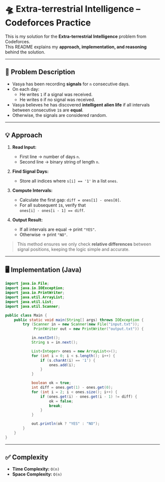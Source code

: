 # 🛸 Extra-terrestrial Intelligence – Codeforces Practice

This is my solution for the **Extra-terrestrial Intelligence** problem from Codeforces.  
This README explains my **approach, implementation, and reasoning** behind the solution.

---

## 📄 Problem Description

- Vasya has been recording **signals** for `n` consecutive days.  
- On each day:
  - He writes `1` if a signal was received.
  - He writes `0` if no signal was received.  
- Vasya believes he has discovered **intelligent alien life** if all intervals between consecutive `1`s are **equal**.  
- Otherwise, the signals are considered random.

---

## 💡 Approach

1. **Read Input:**  
   - First line → number of days `n`.  
   - Second line → binary string of length `n`.  

2. **Find Signal Days:**  
   - Store all indices where `s[i] == '1'` in a list `ones`.  

3. **Compute Intervals:**  
   - Calculate the first gap: `diff = ones[1] - ones[0]`.  
   - For all subsequent `1`s, verify that  
     `ones[i] - ones[i - 1] == diff`.  

4. **Output Result:**  
   - If all intervals are equal → print `"YES"`.  
   - Otherwise → print `"NO"`.  

> This method ensures we only check **relative differences** between signal positions, keeping the logic simple and accurate.

---

## 🖥️ Implementation (Java)

```java
import java.io.File;
import java.io.IOException;
import java.io.PrintWriter;
import java.util.ArrayList;
import java.util.List;
import java.util.Scanner;

public class Main {
    public static void main(String[] args) throws IOException {
        try (Scanner in = new Scanner(new File("input.txt"));
             PrintWriter out = new PrintWriter("output.txt")) {

            in.nextInt();
            String s = in.next();

            List<Integer> ones = new ArrayList<>();
            for (int i = 0; i < s.length(); i++) {
                if (s.charAt(i) == '1') {
                    ones.add(i);
                }
            }

            boolean ok = true;
            int diff = ones.get(1) - ones.get(0);
            for (int i = 2; i < ones.size(); i++) {
                if (ones.get(i) - ones.get(i - 1) != diff) {
                    ok = false;
                    break;
                }
            }

            out.println(ok ? "YES" : "NO");
        }
    }
}
```

---

## ✅ Complexity

- **Time Complexity:** `O(n)` 
- **Space Complexity:** `O(n)` 
